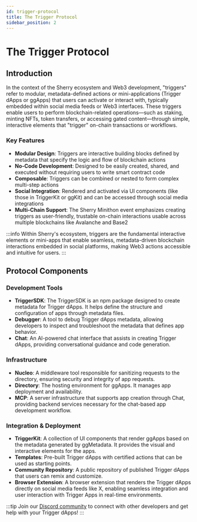 ```yaml
---
id: trigger-protocol
title: The Trigger Protocol
sidebar_position: 2
---
```


# The Trigger Protocol

## Introduction

In the context of the Sherry ecosystem and Web3 development, "triggers" refer to modular, metadata-defined actions or mini-applications (Trigger dApps or ggApps) that users can activate or interact with, typically embedded within social media feeds or Web3 interfaces. These triggers enable users to perform blockchain-related operations—such as staking, minting NFTs, token transfers, or accessing gated content—through simple, interactive elements that "trigger" on-chain transactions or workflows.

### Key Features

- **Modular Design**: Triggers are interactive building blocks defined by metadata that specify the logic and flow of blockchain actions
- **No-Code Development**: Designed to be easily created, shared, and executed without requiring users to write smart contract code
- **Composable**: Triggers can be combined or nested to form complex multi-step actions
- **Social Integration**: Rendered and activated via UI components (like those in TriggerKit or ggKit) and can be accessed through social media integrations
- **Multi-Chain Support**: The Sherry Minithon event emphasizes creating triggers as user-friendly, trustable on-chain interactions usable across multiple blockchains like Avalanche and Base2

:::info
Within Sherry's ecosystem, triggers are the fundamental interactive elements or mini-apps that enable seamless, metadata-driven blockchain interactions embedded in social platforms, making Web3 actions accessible and intuitive for users.
:::

## Protocol Components

### Development Tools

- **TriggerSDK**: The TriggerSDK is an npm package designed to create metadata for Trigger dApps. It helps define the structure and configuration of apps through metadata files.
- **Debugger**: A tool to debug Trigger dApps metadata, allowing developers to inspect and troubleshoot the metadata that defines app behavior.
- **Chat**: An AI-powered chat interface that assists in creating Trigger dApps, providing conversational guidance and code generation.

### Infrastructure

- **Nucleo**: A middleware tool responsible for sanitizing requests to the directory, ensuring security and integrity of app requests.
- **Directory**: The hosting environment for ggApps. It manages app deployment and availability.
- **MCP**: A server infrastructure that supports app creation through Chat, providing backend services necessary for the chat-based app development workflow.

### Integration & Deployment

- **TriggerKit**: A collection of UI components that render ggApps based on the metadata generated by ggMetadata. It provides the visual and interactive elements for the apps.
- **Templates**: Pre-built Trigger dApps with certified actions that can be used as starting points.
- **Community Repository**: A public repository of published Trigger dApps that users can remix and customize.
- **Browser Extension**: A browser extension that renders the Trigger dApps directly on social media feeds like X, enabling seamless integration and user interaction with Trigger Apps in real-time environments.

:::tip
Join our [Discord community](https://discord.com/invite/sherry) to connect with other developers and get help with your Trigger dApps!
:::

